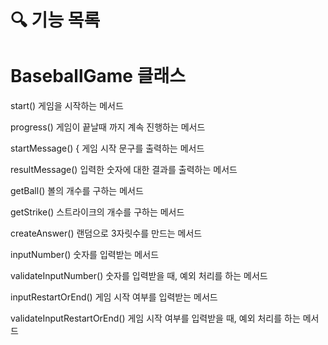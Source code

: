# 🔍 기능 목록

# BaseballGame 클래스

start()
게임을 시작하는 메서드

progress()
게임이 끝날때 까지 계속 진행하는 메서드

startMessage() {
게임 시작 문구를 출력하는 메서드

resultMessage()
입력한 숫자에 대한 결과를 출력하는 메서드

getBall()
볼의 개수를 구하는 메서드
  
getStrike()
스트라이크의 개수를 구하는 메서드

createAnswer()
랜덤으로 3자릿수를 만드는 메서드

inputNumber()
숫자를 입력받는 메서드

validateInputNumber()
숫자를 입력받을 때, 예외 처리를 하는 메서드

inputRestartOrEnd()
게임 시작 여부를 입력받는 메서드

validateInputRestartOrEnd()
게임 시작 여부를 입력받을 때, 예외 처리를 하는 메서드
